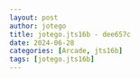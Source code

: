 ```yaml
---
layout: post
author: jotego
title: jotego.jts16b - dee657c
date: 2024-06-28
categories: [Arcade, jts16b]
tags: [jotego.jts16b]
---
```


